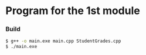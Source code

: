 # Program for the 1st module

### Build
```bash
$ g++ -o main.exe main.cpp StudentGrades.cpp
$ ./main.exe
```
